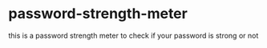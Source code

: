 # password-strength-meter
this is a password strength meter to check if your password is strong or not
